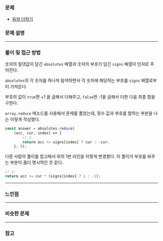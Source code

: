 ### 문제

- [음양 더하기](https://programmers.co.kr/learn/courses/30/lessons/76501)

### 문제 설명


---

### 풀이 및 접근 방법

숫자의 절댓값이 담긴 `absolutes` 배열과 숫자의 부호가 담긴 `signs` 배열이 인자로 주어진다.

`absolutes`의 각 숫자를 하나씩 탐색하면서 각 숫자에 해당하는 부호를 `signs` 배열로부터 가져온다.

부호의 값이 `true`면 +1 을 곱해서 더해주고, `false`면 -1을 곱해서 더한 다음 최종 합을 구한다.

`array.reduce` 메소드를 사용해서 문제를 풀었는데, 정수 값과 부호를 합하는 부분을 나는 이렇게 작성했다.

```javascript
const answer = absolutes.reduce(
    (acc, cur, index) => {
        // 1.
        return acc += signs[index] ? cur : -cur;
    }, 0);
```

다른 사람의 풀이를 참고해서 위의 1번 라인을 이렇게 변경했다. 이 풀이가 부호를 바꾸는 부분이 좀더 명시적인 것 같다.

```javascript
// 1.
return acc += cur * (signs[index] ? 1 : -1);
```

---

### 느낀점

---

### 비슷한 문제

---

### 참고
